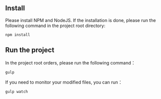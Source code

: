 ## Install

Please install NPM and NodeJS. If the installation is done, please run the following command in the project root directory:

	npm install

## Run the project

In the project root orders, please run the following command：

	gulp

If you need to monitor your modified files, you can run：

	gulp watch
